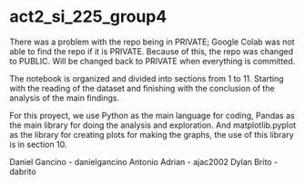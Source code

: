 # act2_si_225_group4
There was a problem with the repo being in PRIVATE; Google Colab was not able to find the repo if it is PRIVATE. 
Because of this, the repo was changed to PUBLIC. Will be changed back to PRIVATE when everything is committed. 

The notebook is organized and divided into sections from 1 to 11. Starting with the reading of the dataset and finishing with
the conclusion of the analysis of the main findings.

For this proyect, we use Python as the main language for coding, Pandas as the main library for doing the analysis and exploration.
And matplotlib.pyplot as the library for creating plots for making the graphs, the use of this library is in section 10.

Daniel Gancino - danielgancino
Antonio Adrian - ajac2002
Dylan Brito - dabrito
